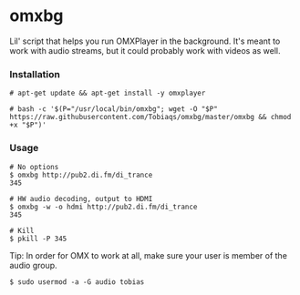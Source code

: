 # omxbg
Lil' script that helps you run OMXPlayer in the background. It's meant to work with audio streams, but it could probably work with videos as well.

### Installation
```
# apt-get update && apt-get install -y omxplayer
```
```
# bash -c '$(P="/usr/local/bin/omxbg"; wget -O "$P" https://raw.githubusercontent.com/Tobiaqs/omxbg/master/omxbg && chmod +x "$P")'
```

### Usage
```
# No options
$ omxbg http://pub2.di.fm/di_trance
345
```
```
# HW audio decoding, output to HDMI
$ omxbg -w -o hdmi http://pub2.di.fm/di_trance
345
```
```
# Kill
$ pkill -P 345
```

Tip: In order for OMX to work at all, make sure your user is member of the audio group.

```
$ sudo usermod -a -G audio tobias
